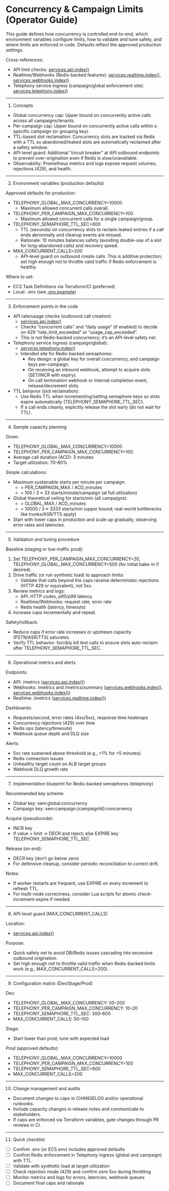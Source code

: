 # Concurrency & Campaign Limits (Operator Guide)

This guide defines how concurrency is controlled end-to-end, which environment variables configure limits, how to validate and tune safely, and where limits are enforced in code. Defaults reflect the approved production settings.

Cross-references:

- API limit checks: [services.api.index()](../services/api/src/index.ts:215)
- Realtime/Webhooks (Redis-backed features): [services.realtime.index()](../services/realtime/src/index.ts:1), [services.webhooks.index()](../services/webhooks/src/index.ts:1)
- Telephony service ingress (campaign/global enforcement site): [services.telephony.index()](../services/telephony/src/index.ts:1)

-------------------------------------------------------------------------------

1) Concepts

- Global concurrency cap: Upper bound on concurrently active calls across all campaigns/tenants.
- Per-campaign cap: Upper bound on concurrently active calls within a specific campaign (or grouping key).
- TTL-based slot reclamation: Concurrency slots are tracked via Redis with a TTL so abandoned/leaked slots are automatically reclaimed after a safety window.
- API-level guard: Additional “circuit breaker” at API outbound endpoints to prevent over-origination even if Redis is slow/unavailable.
- Observability: Prometheus metrics and logs expose request volumes, rejections (429), and health.

-------------------------------------------------------------------------------

2) Environment variables (production defaults)

Approved defaults for production:

- TELEPHONY_GLOBAL_MAX_CONCURRENCY=10000
  - Maximum allowed concurrent calls overall.
- TELEPHONY_PER_CAMPAIGN_MAX_CONCURRENCY=100
  - Maximum allowed concurrent calls for a single campaign/group.
- TELEPHONY_SEMAPHORE_TTL_SEC=600
  - TTL (seconds) on concurrency slots to reclaim leaked entries if a call ends abnormally and cleanup events are missed.
  - Rationale: 10 minutes balances safety (avoiding double-use of a slot for long-abandoned calls) and recovery speed.
- MAX_CONCURRENT_CALLS=200
  - API-level guard on outbound create calls. This is additive protection; set high enough not to throttle valid traffic if Redis enforcement is healthy.

Where to set:

- ECS Task Definitions via Terraform/CI (preferred)
- Local: .env (see [.env.example](../.env.example:1))

-------------------------------------------------------------------------------

3) Enforcement points in the code

- API rate/usage checks (outbound call creation):
  - [services.api.index()](../services/api/src/index.ts:215)
  - Checks “concurrent calls” and “daily usage” (if enabled) to decide on 429 “rate_limit_exceeded” or “usage_cap_exceeded”.
  - This is not Redis-backed concurrency; it’s an API-level safety net.
- Telephony service ingress (campaign/global):
  - [services.telephony.index()](../services/telephony/src/index.ts:1)
  - Intended site for Redis-backed semaphores:
    - Key design: a global key for overall concurrency, and campaign keys per-campaign.
    - On receiving an inbound webhook, attempt to acquire slots (SET/INCR with expiry).
    - On call termination webhook or internal completion event, release/decrement slots.
- TTL behavior (slot reclamation):
  - Use Redis TTL when incrementing/setting semaphore keys so slots expire automatically (TELEPHONY_SEMAPHORE_TTL_SEC).
  - If a call ends cleanly, explicitly release the slot early (do not wait for TTL).

-------------------------------------------------------------------------------

4) Sample capacity planning

Given:

- TELEPHONY_GLOBAL_MAX_CONCURRENCY=10000
- TELEPHONY_PER_CAMPAIGN_MAX_CONCURRENCY=100
- Average call duration (ACD): 3 minutes
- Target utilization: 70–80%

Simple calculations:

- Maximum sustainable starts per minute per campaign:
  - = PER_CAMPAIGN_MAX / ACD_minutes
  - = 100 / 3 ≈ 33 starts/minute/campaign (at full utilization)
- Global theoretical ceiling for starts/min (all campaigns):
  - = GLOBAL_MAX / ACD_minutes
  - = 10000 / 3 ≈ 3333 starts/min (upper bound; real-world bottlenecks like trunks/ASR/TTS apply)
- Start with lower caps in production and scale up gradually, observing error rates and latencies.

-------------------------------------------------------------------------------

5) Validation and tuning procedure

Baseline (staging or low-traffic prod):

1. Set TELEPHONY_PER_CAMPAIGN_MAX_CONCURRENCY=20, TELEPHONY_GLOBAL_MAX_CONCURRENCY=500 (for initial bake-in if desired).
2. Drive traffic (or run synthetic load) to approach limits:
   - Validate that calls beyond the caps receive deterministic rejections (HTTP 429 or equivalent), not 5xx.
3. Review metrics and logs:
   - API: HTTP codes, p95/p99 latency
   - Realtime/Webhooks: request rate, error rate
   - Redis health (latency, timeouts)
4. Increase caps incrementally and repeat.

Safety/rollback:

- Reduce caps if error rate increases or upstream capacity (PSTN/ASR/TTS) saturates.
- Verify TTL behavior: forcibly kill test calls to ensure slots auto-reclaim after TELEPHONY_SEMAPHORE_TTL_SEC.

-------------------------------------------------------------------------------

6) Operational metrics and alerts

Endpoints:

- API: /metrics ([services.api.index()](../services/api/src/index.ts:190))
- Webhooks: /metrics and /metrics/summary ([services.webhooks.index()](../services/webhooks/src/index.ts:287), [services.webhooks.index()](../services/webhooks/src/index.ts:658))
- Realtime: /metrics ([services.realtime.index()](../services/realtime/src/index.ts:67))

Dashboards:

- Requests/second, error rates (4xx/5xx), response time heatmaps
- Concurrency rejections (429) over time
- Redis ops (latency/timeouts)
- Webhook queue depth and DLQ size

Alerts:

- 5xx rate sustained above threshold (e.g., >1% for >5 minutes)
- Redis connection issues
- Unhealthy target count on ALB target groups
- Webhook DLQ growth rate

-------------------------------------------------------------------------------

7) Implementation blueprint for Redis-backed semaphores (telephony)

Recommended key scheme:

- Global key: sem:global:concurrency
- Campaign key: sem:campaign:{campaignId}:concurrency

Acquire (pseudocode):

- INCR key
- If value > limit → DECR and reject; else EXPIRE key TELEPHONY_SEMAPHORE_TTL_SEC

Release (on end):

- DECR key (don’t go below zero)
- For defensive cleanup, consider periodic reconciliation to correct drift.

Notes:

- If worker restarts are frequent, use EXPIRE on every increment to refresh TTL.
- For multi-node correctness, consider Lua scripts for atomic check-increment-expire if needed.

-------------------------------------------------------------------------------

8) API-level guard (MAX_CONCURRENT_CALLS)

Location:

- [services.api.index()](../services/api/src/index.ts:215)

Purpose:

- Quick safety net to avoid DB/Redis issues cascading into excessive outbound origination.
- Set high enough not to throttle valid traffic when Redis-backed limits work (e.g., MAX_CONCURRENT_CALLS=200).

-------------------------------------------------------------------------------

9) Configuration matrix (Dev/Stage/Prod)

Dev:

- TELEPHONY_GLOBAL_MAX_CONCURRENCY: 50–200
- TELEPHONY_PER_CAMPAIGN_MAX_CONCURRENCY: 10–20
- TELEPHONY_SEMAPHORE_TTL_SEC: 300–600
- MAX_CONCURRENT_CALLS: 50–100

Stage:

- Start lower than prod; tune with expected load

Prod (approved defaults):

- TELEPHONY_GLOBAL_MAX_CONCURRENCY=10000
- TELEPHONY_PER_CAMPAIGN_MAX_CONCURRENCY=100
- TELEPHONY_SEMAPHORE_TTL_SEC=600
- MAX_CONCURRENT_CALLS=200

-------------------------------------------------------------------------------

10) Change management and audits

- Document changes to caps in CHANGELOG and/or operational runbooks.
- Include capacity changes in release notes and communicate to stakeholders.
- If caps are enforced via Terraform variables, gate changes through PR reviews in CI.

-------------------------------------------------------------------------------

11) Quick checklist

- [ ] Confirm .env (or ECS env) includes approved defaults
- [ ] Confirm Redis enforcement in Telephony ingress (global and campaign) with TTL
- [ ] Validate with synthetic load at target utilization
- [ ] Check rejection mode (429) and confirm zero 5xx during throttling
- [ ] Monitor metrics and logs for errors, latencies, webhook queues
- [ ] Document final caps and rationale
